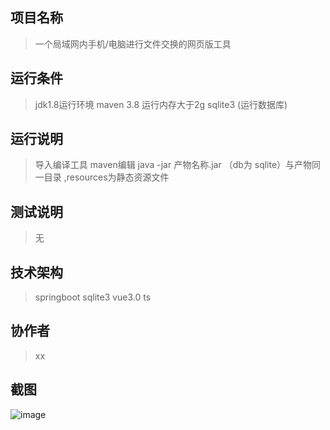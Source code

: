 ## 项目名称
> 一个局域网内手机/电脑进行文件交换的网页版工具



## 运行条件
> jdk1.8运行环境
> maven 3.8 
> 运行内存大于2g 
> sqlite3 (运行数据库)



## 运行说明
> 导入编译工具
> maven编辑
> java -jar 产物名称.jar （db为 sqlite）与产物同一目录 ,resources为静态资源文件



## 测试说明
> 无  



## 技术架构
> springboot 
> sqlite3
> vue3.0 ts


## 协作者
> xx

## 截图
![image](https://github.com/a5295992/fileExchange/assets/24208616/dbe69f88-2e24-4d1f-9d8c-89e6bd046a5a)
